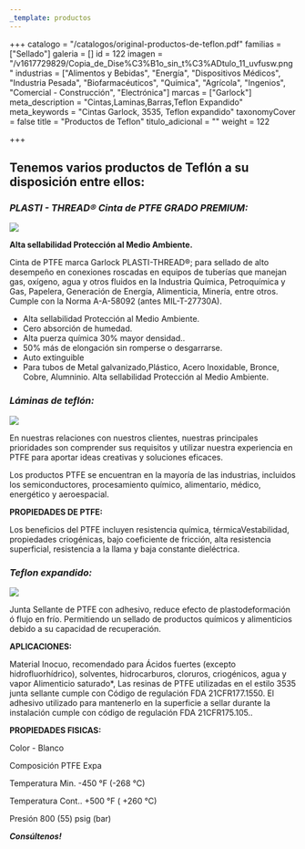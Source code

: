 ```yaml
---
_template: productos
---
```







+++
catalogo = "/catalogos/original-productos-de-teflon.pdf"
familias = ["Sellado"]
galeria = []
id = 122
imagen = "/v1617729829/Copia_de_Dise%C3%B1o_sin_t%C3%ADtulo_11_uvfusw.png"
industrias = ["Alimentos y Bebidas", "Energía", "Dispositivos Médicos", "Industria Pesada", "Biofarmacéuticos", "Química", "Agrícola", "Ingenios", "Comercial - Construcción", "Electrónica"]
marcas = ["Garlock"]
meta_description = "Cintas,Laminas,Barras,Teflon Expandido"
meta_keywords = "Cintas Garlock, 3535, Teflon expandido"
taxonomyCover = false
title = "Productos de Teflon"
titulo_adicional = ""
weight = 122

+++
## **Tenemos varios productos de Teflón a su disposición entre ellos:**

### _PLASTI - THREAD® Cinta de PTFE GRADO PREMIUM:_

![](https://res.cloudinary.com/novatec/v1597258613/Plasti-thread_1200x900_fosfxf.jpg)

**Alta sellabilidad Protección al Medio Ambiente.**

Cinta de PTFE marca Garlock PLASTI-THREAD®; para sellado de alto desempeño en conexiones roscadas en equipos de tuberías que manejan gas, oxígeno, agua y otros fluidos en la Industria Química, Petroquímica y Gas, Papelera, Generación de Energía, Alimenticia, Minería, entre otros. Cumple con la Norma A-A-58092 (antes MIL-T-27730A).

* Alta sellabilidad Protección al Medio Ambiente.
* Cero absorción de humedad.
* Alta puerza química 30% mayor densidad..
* 50% más de elongación sin romperse o desgarrarse.
* Auto extinguible
* Para tubos de Metal galvanizado,Plástico, Acero Inoxidable, Bronce, Cobre, Alumninio. Alta sellabilidad Protección al Medio Ambiente.

### _Láminas de teflón:_

![](https://res.cloudinary.com/novatec/v1677526008/01-1_vauwej.jpg)

En nuestras relaciones con nuestros clientes, nuestras principales prioridades son comprender sus requisitos y utilizar nuestra experiencia en PTFE para aportar ideas creativas y soluciones eficaces.

Los productos PTFE se encuentran en la mayoría de las industrias, incluidos los semiconductores, procesamiento químico, alimentario, médico, energético y aeroespacial.

**PROPIEDADES DE PTFE:**

Los beneficios del PTFE incluyen resistencia química, térmicaVestabilidad, propiedades criogénicas, bajo coeficiente de fricción, alta resistencia superficial, resistencia a la llama y baja constante dieléctrica.

### _Teflon expandido:_

![](https://res.cloudinary.com/novatec/v1597260662/Style_3535_Joint_Sealant_ergtaq.jpg)

Junta Sellante de PTFE con adhesivo, reduce efecto de plastodeformación ó flujo en frío. Permitiendo un sellado de productos químicos y alimenticios debido a su capacidad de recuperación.

**APLICACIONES:**

Material Inocuo, recomendado para Ácidos fuertes (excepto hidrofluorhídrico), solventes, hidrocarburos, cloruros, criogénicos, agua y vapor Alimenticio saturado*, Las resinas de PTFE utilizadas en el estilo 3535 junta sellante cumple con Código de regulación FDA 21CFR177.1550. El adhesivo utilizado para mantenerlo en la superficie a sellar durante la instalación cumple con código de regulación FDA 21CFR175.105..

**PROPIEDADES FISICAS:**

Color - Blanco

Composición PTFE Expa

Temperatura Min. -450 °F (-268 °C)

Temperatura Cont.. +500 °F ( +260 °C)

Presión 800 (55) psig (bar)

**_Consúltenos!_**

